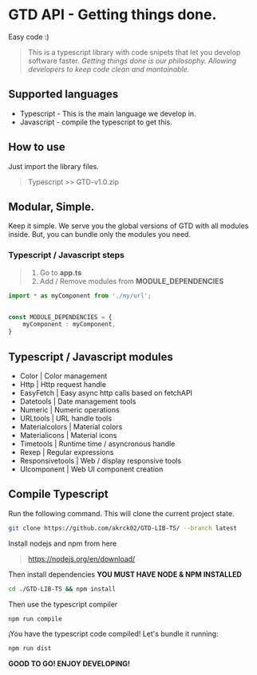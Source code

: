 # GTD API - Getting things done.
Easy code :)

> This is a typescript library with code snipets that let you develop software faster. 
> *Getting things done is our philosophy. Allowing developers to keep code clean and mantainable.*



## Supported languages

- Typescript - This is the main language we develop in.
- Javascript - compile the typescript to get this.
 

## How to use

Just import the library files.
> Typescript  >> GTD-v1.0.zip


## Modular, Simple.

Keep it simple. We serve you the global versions of GTD with all modules inside.
But, you can bundle only the modules you need.



### Typescript / Javascript steps

> 1.  Go to **app.ts**
> 2.  Add / Remove modules from **MODULE_DEPENDENCIES**



```typescript
import * as myComponent from './my/url';


const MODULE_DEPENDENCIES = { 
    myComponent : myComponent,
}
```



## Typescript / Javascript modules

- Color 						| Color management
- Http                           | Http request handle 
- EasyFetch                 | Easy  async http calls based on fetchAPI
- Datetools                  | Date management tools
- Numeric                    | Numeric operations 
- URLtools                   | URL handle tools
- Materialcolors         | Material colors
- Materialicons           | Material icons
- Timetools                 | Runtime time / asyncronous handle
- Rexep                        | Regular expressions
- Responsivetools      | Web / display responsive tools
- UIcomponent           | Web UI component creation 



## Compile Typescript

Run the following command. This will clone the current project state.

```bash
git clone https://github.com/akrck02/GTD-LIB-TS/ --branch latest
```



Install nodejs and npm from here

>  https://nodejs.org/en/download/



Then install dependencies **YOU MUST HAVE NODE & NPM INSTALLED**

```bash
cd ./GTD-LIB-TS && npm install
```



Then use the typescript compiler

```bash
npm run compile
```



¡You have the typescript code compiled! Let's bundle it running: 

```bash
npm run dist
```



**GOOD TO GO! ENJOY DEVELOPING!**
